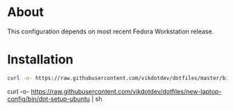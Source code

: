 # About
This configuration depends on most recent Fedora Workstation release.

# Installation
```bash
curl -o- https://raw.githubusercontent.com/vikdotdev/dotfiles/master/bin/dot-setup | sh
```

curl -o- https://raw.githubusercontent.com/vikdotdev/dotfiles/new-laptop-config/bin/dot-setup-ubuntu | sh
